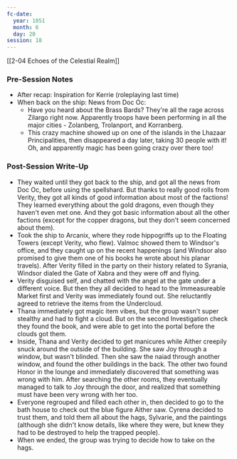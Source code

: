 ```yaml
---
fc-date:
  year: 1051
  month: 6
  day: 20
session: 18
---
```

[[2-04  Echoes of the Celestial Realm]]

### Pre-Session Notes

* After recap: Inspiration for Kerrie (roleplaying last time)
* When back on the ship: News from Doc Oc:
	* Have you heard about the Brass Bards? They're all the rage across Zilargo right now. Apparently troops have been performing in all the major cities - Zolanberg, Trolanport, and Korranberg.
	* This crazy machine showed up on one of the islands in the Lhazaar Principalities, then disappeared a day later, taking 30 people with it! Oh, and apparently magic has been going crazy over there too!

### Post-Session Write-Up

* They waited until they got back to the ship, and got all the news from Doc Oc, before using the spellshard. But thanks to really good rolls from Verity, they got all kinds of good information about most of the factions! They learned everything about the gold dragons, even though they haven't even met one. And they got basic information about all the other factions (except for the copper dragons, but they don't seem concerned about them).
* Took the ship to Arcanix, where they rode hippogriffs up to the Floating Towers (except Verity, who flew). Valmoc showed them to Windsor's office, and they caught up on the recent happenings (and Windsor also promised to give them one of his books he wrote about his planar travels). After Verity filled in the party on their history related to Syrania, Windsor dialed the Gate of Xabra and they were off and flying.
* Verity disguised self, and chatted with the angel at the gate under a different voice. But then they all decided to head to the Immeasureable Market first and Verity was immediately found out. She reluctantly agreed to retrieve the items from the Undercloud.
* Thana immediately got magic item vibes, but the group wasn't super stealthy and had to fight a cloud. But on the second Investigation check they found the book, and were able to get into the portal before the clouds got them.
* Inside, Thana and Verity decided to get manicures while Aither creepily snuck around the outside of the building. She saw Joy through a window, but wasn't blinded. Then she saw the naiad through another window, and found the other buildings in the back. The other two found Honor in the lounge and immediately discovered that something was wrong with him. After searching the other rooms, they eventually managed to talk to Joy through the door, and realized that something must have been very wrong with her too.
* Everyone regrouped and filled each other in, then decided to go to the bath house to check out the blue figure Aither saw. Cyrena decided to trust them, and told them all about the hags, Sylvarie, and the paintings (although she didn't know details, like where they were, but knew they had to be destroyed to help the trapped people).
* When we ended, the group was trying to decide how to take on the hags.
